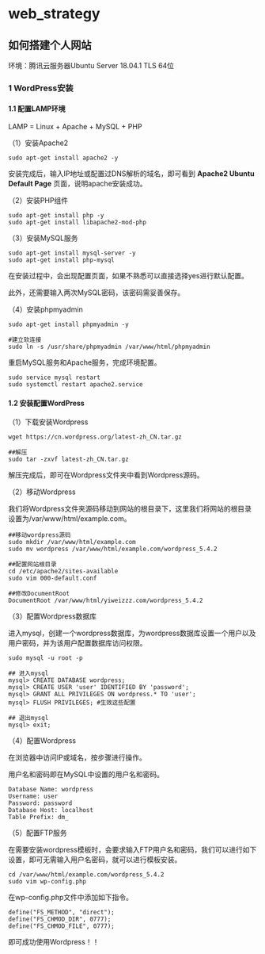 # web_strategy

## 如何搭建个人网站

环境：腾讯云服务器Ubuntu Server 18.04.1 TLS 64位

### 1 WordPress安装

#### 1.1 配置LAMP环境

LAMP = Linux + Apache + MySQL + PHP

（1）安装Apache2

```shell
sudo apt-get install apache2 -y
```

安装完成后，输入IP地址或配置过DNS解析的域名，即可看到 **Apache2 Ubuntu Default Page** 页面，说明apache安装成功。

（2）安装PHP组件

```shell
sudo apt-get install php -y
sudo apt-get install libapache2-mod-php
```

（3）安装MySQL服务

```shell
sudo apt-get install mysql-server -y
sudo apt-get install php-mysql
```

在安装过程中，会出现配置页面，如果不熟悉可以直接选择yes进行默认配置。

此外，还需要输入两次MySQL密码，该密码需妥善保存。

（4）安装phpmyadmin

```shell
sudo apt-get install phpmyadmin -y

#建立软连接
sudo ln -s /usr/share/phpmyadmin /var/www/html/phpmyadmin
```



重启MySQL服务和Apache服务，完成环境配置。

```shell
sudo service mysql restart
sudo systemctl restart apache2.service
```



#### 1.2 安装配置WordPress

（1）下载安装Wordpress

```shell
wget https://cn.wordpress.org/latest-zh_CN.tar.gz

##解压
sudo tar -zxvf latest-zh_CN.tar.gz
```

解压完成后，即可在Wordpress文件夹中看到Wordpress源码。

（2）移动Wordpress

我们将Wordpress文件夹源码移动到网站的根目录下，这里我们将网站的根目录设置为/var/www/html/example.com。

```shell
##移动wordpress源码
sudo mkdir /var/www/html/example.com
sudo mv wordpress /var/www/html/example.com/wordpress_5.4.2

##配置网站根目录
cd /etc/apache2/sites-available
sudo vim 000-default.conf

##修改DocumentRoot
DocumentRoot /var/www/html/yiweizzz.com/wordpress_5.4.2
```

（3）配置Wordpress数据库

进入mysql，创建一个wordpress数据库，为wordpress数据库设置一个用户以及用户密码，并为该用户配置数据库访问权限。

```shell
sudo mysql -u root -p

## 进入mysql
mysql> CREATE DATABASE wordpress;
mysql> CREATE USER 'user' IDENTIFIED BY 'password';
mysql> GRANT ALL PRIVILEGES ON wordpress.* TO 'user';
mysql> FLUSH PRIVILEGES; #生效这些配置

## 退出mysql
mysql> exit;

```

（4）配置Wordpress

在浏览器中访问IP或域名，按步骤进行操作。

用户名和密码即在MySQL中设置的用户名和密码。

```
Database Name: wordpress
Username: user
Password: password
Database Host: localhost
Table Prefix: dm_
```

（5）配置FTP服务

在需要安装wordpress模板时，会要求输入FTP用户名和密码，我们可以进行如下设置，即可无需输入用户名密码，就可以进行模板安装。

```
cd /var/www/html/example.com/wordpress_5.4.2
sudo vim wp-config.php
```

在wp-config.php文件中添加如下指令。

```
define("FS_METHOD", "direct");
define("FS_CHMOD_DIR", 0777);
define("FS_CHMOD_FILE", 0777);
```

即可成功使用Wordpress！！


